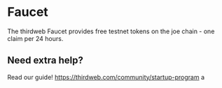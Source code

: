 # Faucet

The thirdweb Faucet provides free testnet tokens on the joe chain - one claim per 24 hours.

## Need extra help?

Read our guide!
https://thirdweb.com/community/startup-program
a